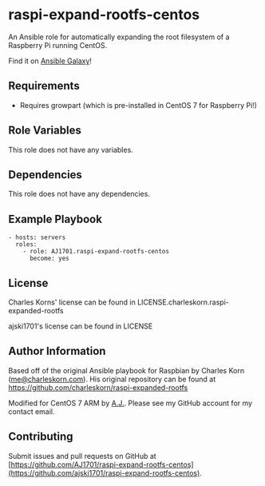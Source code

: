 raspi-expand-rootfs-centos
=====================

An Ansible role for automatically expanding the root filesystem of a Raspberry Pi running CentOS.

Find it on [Ansible Galaxy](https://galaxy.ansible.com/AJ1701/raspi-expand-rootfs-centos/)!

Requirements
------------

* Requires growpart (which is pre-installed in CentOS 7 for Raspberry Pi!)

Role Variables
--------------

This role does not have any variables.

Dependencies
------------

This role does not have any dependencies.

Example Playbook
----------------

    - hosts: servers
      roles:
        - role: AJ1701.raspi-expand-rootfs-centos
          become: yes

License
-------
Charles Korns' license can be found in LICENSE.charleskorn.raspi-expanded-rootfs

ajski1701's license can be found in LICENSE

Author Information
------------------

Based off of the original Ansible playbook for Raspbian by Charles Korn ([me@charleskorn.com](me@charleskorn.com)). His original repository can be found at https://github.com/charleskorn/raspi-expanded-rootfs

Modified for CentOS 7 ARM by [A.J.](https://github.com/ajski1701). Please see my GitHub account for my contact email.

Contributing
------------

Submit issues and pull requests on GitHub at [https://github.com/AJ1701/raspi-expand-rootfs-centos](https://github.com/ajski1701/raspi-expand-rootfs-centos).

